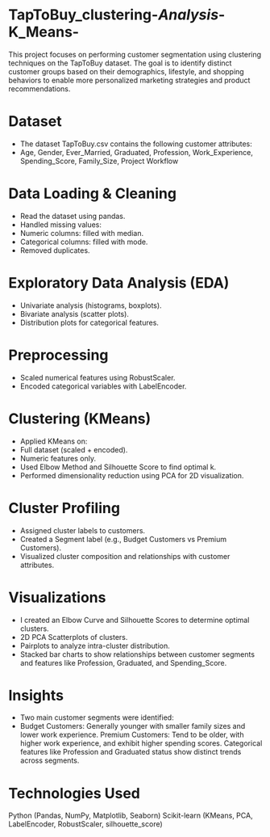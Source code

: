 # TapToBuy_clustering-_Analysis_-K_Means-
This project focuses on performing customer segmentation using clustering techniques on the TapToBuy dataset. 
The goal is to identify distinct customer groups based on their demographics, lifestyle, and shopping behaviors
to enable more personalized marketing strategies and product recommendations.

# Dataset
- The dataset TapToBuy.csv contains the following customer attributes:
- Age, Gender, Ever_Married, Graduated, Profession, Work_Experience, Spending_Score, Family_Size, Project Workflow

# Data Loading & Cleaning
- Read the dataset using pandas.
- Handled missing values:
- Numeric columns: filled with median.
- Categorical columns: filled with mode.
- Removed duplicates.

# Exploratory Data Analysis (EDA)
- Univariate analysis (histograms, boxplots).
- Bivariate analysis (scatter plots).
- Distribution plots for categorical features.

# Preprocessing
- Scaled numerical features using RobustScaler.
- Encoded categorical variables with LabelEncoder.

# Clustering (KMeans)
- Applied KMeans on:
- Full dataset (scaled + encoded).
- Numeric features only.
- Used Elbow Method and Silhouette Score to find optimal k.
- Performed dimensionality reduction using PCA for 2D visualization.

# Cluster Profiling
- Assigned cluster labels to customers.
- Created a Segment label (e.g., Budget Customers vs Premium Customers).
- Visualized cluster composition and relationships with customer attributes.

# Visualizations
- I created an Elbow Curve and Silhouette Scores to determine optimal clusters.
- 2D PCA Scatterplots of clusters.
- Pairplots to analyze intra-cluster distribution.
- Stacked bar charts to show relationships between customer segments and features like Profession, Graduated, and Spending_Score.

# Insights
- Two main customer segments were identified:
- Budget Customers: Generally younger with smaller family sizes and lower work experience.
Premium Customers: Tend to be older, with higher work experience, and exhibit higher spending scores.
Categorical features like Profession and Graduated status show distinct trends across segments.
# Technologies Used
Python (Pandas, NumPy, Matplotlib, Seaborn)
Scikit-learn (KMeans, PCA, LabelEncoder, RobustScaler, silhouette_score)

